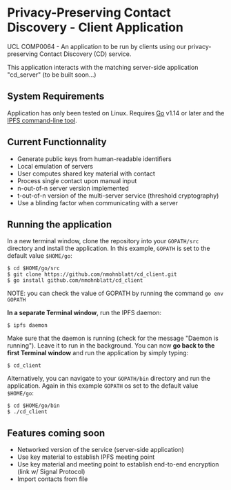 # Privacy-Preserving Contact Discovery - Client Application
UCL COMP0064 - An application to be run by clients using our privacy-preserving Contact Discovery (CD) service.

This application interacts with the matching server-side application "cd_server" (to be built soon...)

## System Requirements
Application has only been tested on Linux. Requires [Go](https://golang.org) v1.14 or later and the [IPFS command-line tool](https://ipfs.io/#install).

## Current Functionnality
- Generate public keys from human-readable identifiers
- Local emulation of servers
- User computes shared key material with contact
- Process single contact upon manual input
- n-out-of-n server version implemented
- t-out-of-n version of the multi-server service (threshold cryptography)
- Use a blinding factor when communicating with a server


## Running the application

In a new terminal window, clone the repository into your `GOPATH/src` directory and install the application. In this example, `GOPATH` is set to the default value `$HOME/go`:

    $ cd $HOME/go/src
    $ git clone https://github.com/nmohnblatt/cd_client.git
    $ go install github.com/nmohnblatt/cd_client

NOTE: you can check the value of GOPATH by running the command `go env GOPATH`

**In a separate Terminal window**, run the IPFS daemon:

    $ ipfs daemon

Make sure that the daemon is running (check for the message "Daemon is running"). Leave it to run in the background. You can now **go back to the first Terminal window** and run the application by simply typing:

    $ cd_client

Alternatively, you can navigate to your `GOPATH/bin` directory and run the application. Again in this example `GOPATH` os set to the default value `$HOME/go`:

    $ cd $HOME/go/bin
    $ ./cd_client


## Features coming soon
- Networked version of the service (server-side application)
- Use key material to establish IPFS meeting point
- Use key material and meeting point to establish end-to-end encryption (link w/ Signal Protocol)
- Import contacts from file